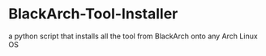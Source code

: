 # BlackArch-Tool-Installer
a python script that installs all the tool from BlackArch onto any Arch Linux OS
